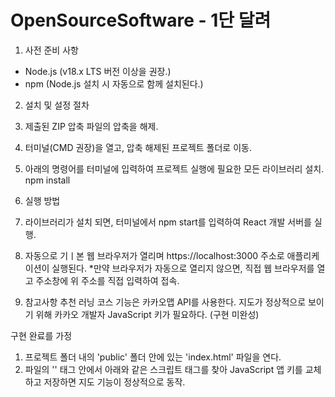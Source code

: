 # OpenSourceSoftware - 1단 달려

1. 사전 준비 사항
- Node.js (v18.x LTS 버전 이상을 권장.)
- npm (Node.js 설치 시 자동으로 함께 설치된다.)

2. 설치 및 설정 절차
  1. 제출된 ZIP 압축 파일의 압축을 해제.
  2. 터미널(CMD 권장)을 열고, 압축 해제된 프로젝트 폴더로 이동.
  3. 아래의 명령어를 터미널에 입력하여 프로젝트 실행에 필요한 모든 라이브러리 설치.
     npm install

3. 실행 방법
  1. 라이브러리가 설치 되면, 터미널에서 npm start를 입력하여 React 개발 서버를 실행.
  2. 자동으로 기ㅣ본 웹 브라우저가 열리며 https://localhost:3000 주소로 애플리케이션이 실행된다.
     *만약 브라우저가 자동으로 열리지 않으면, 직접 웹 브라우저를 열고 주소창에 위 주소를 직접 입력하여 접속. 

4. 참고사항
  추천 러닝 코스 기능은 카카오맵 API를 사용한다. 지도가 정상적으로 보이기 위해 카카오 개발자 JavaScript 키가 필요하다. (구현 미완성)

  구현 완료를 가정
  1. 프로젝트 폴더 내의 'public' 폴더 안에 있는 'index.html' 파일을 연다.
  2. 파일의 '<head>' 태그 안에서 아래와 같은 스크립트 태그를 찾아
       <script type="text/javascript" src="//dapi.kakao.com/v2/maps/sdk.js?appkey=JAVASCRIPT_KEY 입력 부분&libraries=services"></script>
       JavaScript 앱 키를 교체하고 저장하면 지도 기능이 정상적으로 동작.
